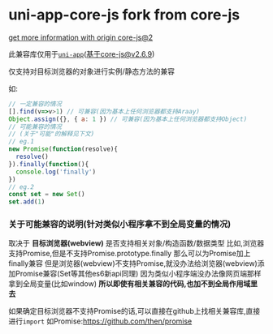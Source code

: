 # uni-app-core-js fork from core-js

[get more information with origin core-js@2](https://github.com/zloirock/core-js/tree/v2)

此兼容库仅用于[`uni-app`](https://uniapp.dcloud.io)(基于core-js@v2.6.9)

仅支持对目标浏览器的对象进行实例/静态方法的兼容

如:
```javascript
// 一定兼容的情况
[].find(v=>v>1) // 可兼容(因为基本上任何浏览器都支持Araay)
Object.assign({}, { a: 1 }) // 可兼容(因为基本上任何浏览器都支持Object)
// 可能兼容的情况
// (关于"可能"的解释见下文)
// eg.1
new Promise(function(resolve){
  resolve()
}).finally(function(){
  console.log('finally')
})
// eg.2
const set = new Set()
set.add(1)
```
### 关于可能兼容的说明(针对类似小程序拿不到全局变量的情况)
取决于 __目标浏览器(webview)__ 是否支持相关对象/构造函数/数据类型
比如,浏览器支持Promise,但是不支持Promise.prototype.finally
那么可以为Promise加上finally兼容
但是浏览器(webview)不支持Promise,就没办法给浏览器(webview)添加Promise兼容(Set等其他es6新api同理)
因为类似小程序端没办法像网页端那样拿到全局变量(比如window)
__所以即使有相关兼容的代码,也加不到全局作用域里去__

如果确定目标浏览器不支持Promise的话,可以直接在github上找相关兼容库,直接进行`import`
如Promise:https://github.com/then/promise